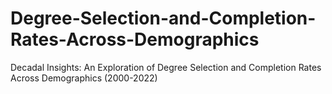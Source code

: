 # Degree-Selection-and-Completion-Rates-Across-Demographics
Decadal Insights: An Exploration of Degree Selection and Completion Rates Across Demographics (2000-2022)
